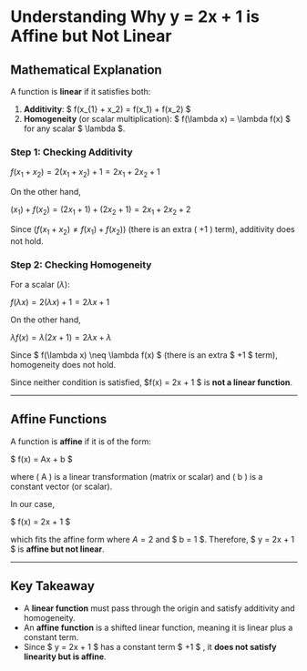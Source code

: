 # Understanding Why y = 2x + 1 is Affine but Not Linear

## **Mathematical Explanation**
A function is **linear** if it satisfies both:

1. **Additivity**: $ f(x_{1} + x_2) = f(x_1) + f(x_2) $
2. **Homogeneity** (or scalar multiplication): $ f(\lambda x) = \lambda f(x) $ for any scalar $ \lambda $.

### **Step 1: Checking Additivity**


$f(x_1 + x_2) = 2(x_1 + x_2) + 1 = 2x_1 + 2x_2 + 1$


On the other hand,


$(x_1) + f(x_2) = (2x_1 + 1) + (2x_2 + 1) = 2x_1 + 2x_2 + 2$


Since $( f(x_1 + x_2) \neq f(x_1) + f(x_2) )$ (there is an extra \( +1 \) term), additivity does not hold.

### **Step 2: Checking Homogeneity**
For a scalar $( \lambda )$:


$f(\lambda x) = 2(\lambda x) + 1 = 2\lambda x + 1$


On the other hand,


$\lambda f(x) = \lambda (2x + 1) = 2\lambda x + \lambda$


Since $ f(\lambda x) \neq \lambda f(x) $ (there is an extra $ +1 $ term), homogeneity does not hold.

Since neither condition is satisfied, $f(x) = 2x + 1 $ is **not a linear function**.

---

## **Affine Functions**
A function is **affine** if it is of the form:

$ f(x) = Ax + b $

where \( A \) is a linear transformation (matrix or scalar) and \( b \) is a constant vector (or scalar).

In our case, 

$ f(x) = 2x + 1 $

which fits the affine form where $A = 2$ and $ b = 1 $. Therefore, $ y = 2x + 1 $ is **affine but not linear**.

---

## **Key Takeaway**
- A **linear function** must pass through the origin and satisfy additivity and homogeneity.
- An **affine function** is a shifted linear function, meaning it is linear plus a constant term.
- Since $ y = 2x + 1 $ has a constant term $ +1 $ , it **does not satisfy linearity but is affine**.

